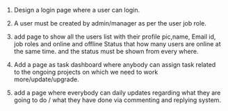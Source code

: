 
1. Design a login page where a user can login.

2. A user must be created by admin/manager as per the user job role. 

3. add page to show all the users list with their profile pic,name, Email id, job roles and online and offline Status that how many users are online at the same time. and the status must be shown from every where.

4. Add a page as task dashboard where  anybody can assign task related to the ongoing projects on which we need to work more/update/upgrade.

5. add a page where everybody can daily updates regarding what they are going to do / what they have done via commenting and replying system. 

